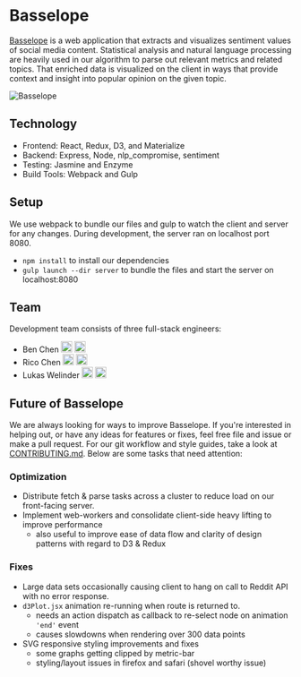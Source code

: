 # Basselope

[Basselope](http://basselope.io) is a web application that extracts and visualizes sentiment values of social media content. Statistical analysis and natural language processing are heavily used in our algorithm to parse out relevant metrics and related topics. That enriched data is visualized on the client in ways that provide context and insight into popular opinion on the given topic.

![Basselope](https://github.com/Basselope/basselope.io/blob/dev/app/public/assets/basselope.jpg)


## Technology
 * Frontend: React, Redux, D3, and Materialize
 * Backend: Express, Node, nlp_compromise, sentiment
 * Testing: Jasmine and Enzyme
 * Build Tools: Webpack and Gulp

## Setup

We use webpack to bundle our files and gulp to watch the client and server for any changes.
During development, the server ran on localhost port 8080.

* `npm install` to install our dependencies
* `gulp launch --dir server` to bundle the files and start the server on localhost:8080


## Team

Development team consists of three full-stack engineers:

* Ben Chen [<img src="http://cdn.flaticon.com/png/256/25231.png" width=20 />](https://github.com/byc219) [<img src="https://cdn3.iconfinder.com/data/icons/free-social-icons/67/linkedin_circle_black-512.png" width=20 />](https://www.linkedin.com/in/benychen)
* Rico Chen [<img src="http://cdn.flaticon.com/png/256/25231.png" width=20 />](https://github.com/ricochen) [<img src="https://cdn3.iconfinder.com/data/icons/free-social-icons/67/linkedin_circle_black-512.png" width=20 />](https://www.linkedin.com/in/ricochenx)
* Lukas Welinder [<img src="http://cdn.flaticon.com/png/256/25231.png" width=20 />](https://github.com/lukaswelinder) [<img src="https://cdn3.iconfinder.com/data/icons/free-social-icons/67/linkedin_circle_black-512.png" width=20 />](https://www.linkedin.com/in/lukaswelinder)


## Future of Basselope

We are always looking for ways to improve Basselope. If you're interested in helping out, or have any ideas for features or fixes, feel free file and issue or make a pull request. For our git workflow and style guides, take a look at [CONTRIBUTING.md](https://github.com/Basselope/collatio/blob/dev/CONTRIBUTING.md). Below are some tasks that need attention:

### Optimization

* Distribute fetch & parse tasks across a cluster to reduce load on our front-facing server.
* Implement web-workers and consolidate client-side heavy lifting to improve performance
    - also useful to improve ease of data flow and clarity of design patterns with regard to D3 & Redux

### Fixes

* Large data sets occasionally causing client to hang on call to Reddit API with no error response.
* `d3Plot.jsx` animation re-running when route is returned to.
    - needs an action dispatch as callback to re-select node on animation `'end'` event
    - causes slowdowns when rendering over 300 data points
* SVG responsive styling improvements and fixes
    - some graphs getting clipped by metric-bar
    - styling/layout issues in firefox and safari (shovel worthy issue)

